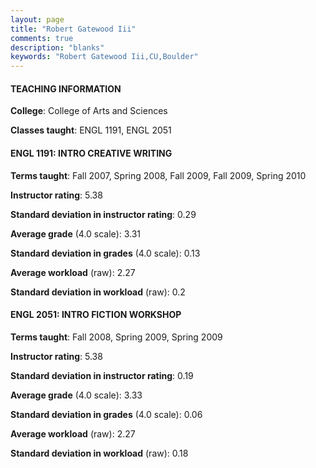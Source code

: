 ```yaml
---
layout: page
title: "Robert Gatewood Iii" 
comments: true
description: "blanks"
keywords: "Robert Gatewood Iii,CU,Boulder"
---
```

<head>
<script src="https://ajax.googleapis.com/ajax/libs/jquery/2.1.3/jquery.min.js"></script>
<script src="https://dl.dropboxusercontent.com/s/pc42nxpaw1ea4o9/highcharts.js?dl=0"></script>
<!-- <script src="../assets/js/highcharts.js"></script> -->
<style type="text/css">@font-face {
	font-family: "Bebas Neue";
	src: url(https://www.filehosting.org/file/details/544349/BebasNeue Regular.otf) format("opentype");
	}
	h1.Bebas { 
		font-family: "Bebas Neue", Verdana, Tahoma;
	}
</style>
</head>
	   
#### TEACHING INFORMATION

**College**: College of Arts and Sciences

**Classes taught**: ENGL 1191, ENGL 2051

#### ENGL 1191: INTRO CREATIVE WRITING

**Terms taught**: Fall 2007, Spring 2008, Fall 2009, Fall 2009, Spring 2010

**Instructor rating**: 5.38

**Standard deviation in instructor rating**: 0.29

**Average grade** (4.0 scale): 3.31

**Standard deviation in grades** (4.0 scale): 0.13

**Average workload** (raw): 2.27

**Standard deviation in workload** (raw): 0.2

#### ENGL 2051: INTRO FICTION WORKSHOP

**Terms taught**: Fall 2008, Spring 2009, Spring 2009

**Instructor rating**: 5.38

**Standard deviation in instructor rating**: 0.19

**Average grade** (4.0 scale): 3.33

**Standard deviation in grades** (4.0 scale): 0.06

**Average workload** (raw): 2.27

**Standard deviation in workload** (raw): 0.18

